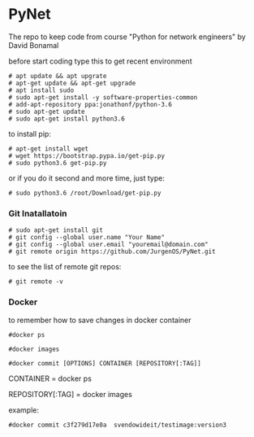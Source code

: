 # PyNet
The repo to keep code from course "Python for network engineers" by David Bonamal

before start coding type this to get recent environment
```
# apt update && apt upgrate
# apt-get update && apt-get upgrade
# apt install sudo
# sudo apt-get install -y software-properties-common
# add-apt-repository ppa:jonathonf/python-3.6
# sudo apt-get update
# sudo apt-get install python3.6
```
to install pip:
```
# apt-get install wget
# wget https://bootstrap.pypa.io/get-pip.py
# sudo python3.6 get-pip.py
```
or if you do it second and more time, just type:
```
# sudo python3.6 /root/Download/get-pip.py
```

### Git Inatallatoin
```
# sudo apt-get install git
# git config --global user.name "Your Name"
# git config --global user.email "youremail@domain.com"
# git remote origin https://github.com/JurgenOS/PyNet.git
```
to see the list of remote git repos:
```
# git remote -v
```
### Docker

to remember how to save changes in docker container
```
#docker ps

#docker images

#docker commit [OPTIONS] CONTAINER [REPOSITORY[:TAG]]
```
CONTAINER = docker ps

REPOSITORY[:TAG] = docker images

example:
```
#docker commit c3f279d17e0a  svendowideit/testimage:version3
```
